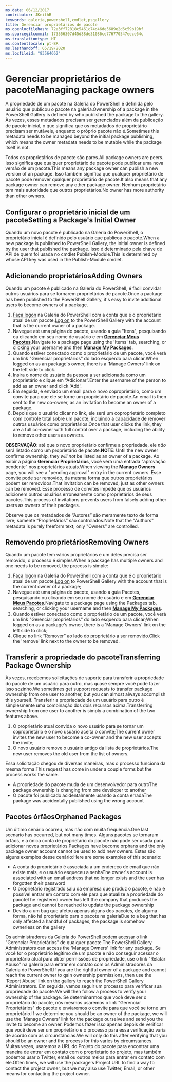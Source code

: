 ```yaml
---
ms.date: 06/12/2017
contributor: JKeithB
keywords: galeria,powershell,cmdlet,psgallery
title: Gerenciar proprietários de pacote
ms.openlocfilehash: 72a3ff72818c5461c74d46de5689e2d6c59b19bf
ms.sourcegitcommit: 173556307d45d88de31086ce776770547eece64c
ms.translationtype: HT
ms.contentlocale: pt-BR
ms.lasthandoff: 05/19/2020
ms.locfileid: "83564662"
---
```

# <a name="managing-package-owners"></a><span data-ttu-id="51585-103">Gerenciar proprietários de pacote</span><span class="sxs-lookup"><span data-stu-id="51585-103">Managing package owners</span></span>

<span data-ttu-id="51585-104">A propriedade de um pacote na Galeria do PowerShell é definida pelo usuário que publicou o pacote na galeria.</span><span class="sxs-lookup"><span data-stu-id="51585-104">Ownership of a package in the PowerShell Gallery is defined by who published the package to the gallery.</span></span>
<span data-ttu-id="51585-105">Às vezes, esses metadados precisam ser gerenciados além da publicação de pacote inicial, o que significa que os metadados de proprietário precisam ser mutáveis, enquanto o próprio pacote não é.</span><span class="sxs-lookup"><span data-stu-id="51585-105">Sometimes this metadata needs to be managed beyond the initial package publishing, which means the owner metadata needs to be mutable while the package itself is not.</span></span>

<span data-ttu-id="51585-106">Todos os proprietários de pacote são pares.</span><span class="sxs-lookup"><span data-stu-id="51585-106">All package owners are peers.</span></span>
<span data-ttu-id="51585-107">Isso significa que qualquer proprietário de pacote pode publicar uma nova versão de um pacote.</span><span class="sxs-lookup"><span data-stu-id="51585-107">This means any package owner can publish a new version of an package.</span></span> <span data-ttu-id="51585-108">Isso também significa que qualquer proprietário de pacote pode remover qualquer proprietário de pacote.</span><span class="sxs-lookup"><span data-stu-id="51585-108">It also means that any package owner can remove any other package owner.</span></span>
<span data-ttu-id="51585-109">Nenhum proprietário tem mais autoridade que outros proprietários.</span><span class="sxs-lookup"><span data-stu-id="51585-109">No owner has more authority than other owners.</span></span>

## <a name="setting-a-packages-initial-owner"></a><span data-ttu-id="51585-110">Configurar o proprietário inicial de um pacote</span><span class="sxs-lookup"><span data-stu-id="51585-110">Setting a Package's Initial Owner</span></span>

<span data-ttu-id="51585-111">Quando um novo pacote é publicado na Galeria do PowerShell, o proprietário inicial é definido pelo usuário que publicou o pacote.</span><span class="sxs-lookup"><span data-stu-id="51585-111">When a new package is published to PowerShell Gallery, the initial owner is defined by the user that published the package.</span></span> <span data-ttu-id="51585-112">Isso é determinado pela chave de API de quem foi usada no cmdlet Publish-Module.</span><span class="sxs-lookup"><span data-stu-id="51585-112">This is determined by whose API key was used in the Publish-Module cmdlet.</span></span>

## <a name="adding-owners"></a><span data-ttu-id="51585-113">Adicionando proprietários</span><span class="sxs-lookup"><span data-stu-id="51585-113">Adding Owners</span></span>

<span data-ttu-id="51585-114">Quando um pacote é publicado na Galeria do PowerShell, é fácil convidar outros usuários para se tornarem proprietários de pacote.</span><span class="sxs-lookup"><span data-stu-id="51585-114">Once a package has been published to the PowerShell Gallery, it's easy to invite additional users to become owners of a package.</span></span>

1. <span data-ttu-id="51585-115">[Faça logon](https://powershellgallery.com/users/account/LogOn) na Galeria do PowerShell com a conta que é o proprietário atual de um pacote.</span><span class="sxs-lookup"><span data-stu-id="51585-115">[Log on](https://powershellgallery.com/users/account/LogOn) to the PowerShell Gallery with the account that is the current owner of a package.</span></span>
2. <span data-ttu-id="51585-116">Navegue até uma página do pacote, usando a guia "Itens", pesquisando ou clicando em seu nome de usuário e em [**Gerenciar Meus Pacotes**](https://www.powershellgallery.com/account/Packages).</span><span class="sxs-lookup"><span data-stu-id="51585-116">Navigate to a package page using the 'Items' tab, searching, or clicking your username and then [**Manage My Packages**](https://www.powershellgallery.com/account/Packages).</span></span>
3. <span data-ttu-id="51585-117">Quando estiver conectado como o proprietário de um pacote, você verá um link "Gerenciar proprietários" do lado esquerdo para clicar.</span><span class="sxs-lookup"><span data-stu-id="51585-117">When logged on as an package's owner, there is a 'Manage Owners' link on the left side to click.</span></span>
4. <span data-ttu-id="51585-118">Insira o nome de usuário da pessoa a ser adicionada como um proprietário e clique em “Adicionar”.</span><span class="sxs-lookup"><span data-stu-id="51585-118">Enter the username of the person to add as an owner and click 'Add'.</span></span>
5. <span data-ttu-id="51585-119">Em seguida, é enviado um email para o novo coproprietário, como um convite para que ele se torne um proprietário de pacote.</span><span class="sxs-lookup"><span data-stu-id="51585-119">An email is then sent to the new co-owner, as an invitation to become an owner of a package.</span></span>
6. <span data-ttu-id="51585-120">Depois que o usuário clicar no link, ele será um coproprietário completo com controle total sobre um pacote, incluindo a capacidade de remover outros usuários como proprietários.</span><span class="sxs-lookup"><span data-stu-id="51585-120">Once that user clicks the link, they are a full co-owner with full control over a package, including the ability to remove other users as owners.</span></span>

<span data-ttu-id="51585-121">**OBSERVAÇÃO**: até que o novo proprietário confirme a propriedade, ele *não* será listado como um proprietário de pacote.</span><span class="sxs-lookup"><span data-stu-id="51585-121">**NOTE**: Until the new owner confirms ownership, they *will not* be listed as an owner of a package.</span></span>
<span data-ttu-id="51585-122">Ao exibir a página **Gerenciar Proprietários**, você verá uma entrada “aprovação pendente” nos proprietários atuais.</span><span class="sxs-lookup"><span data-stu-id="51585-122">When viewing the **Manage Owners** page, you will see a "pending approval" entry in the current owners.</span></span>
<span data-ttu-id="51585-123">Esse convite pode ser removido, da mesma forma que outros proprietários podem ser removidos.</span><span class="sxs-lookup"><span data-stu-id="51585-123">That invitation can be removed; just as other owners can be removed.</span></span>
<span data-ttu-id="51585-124">Esse processo de convites impede que os usuários adicionem outros usuários erroneamente como proprietários de seus pacotes.</span><span class="sxs-lookup"><span data-stu-id="51585-124">This process of invitations prevents users from falsely adding other users as owners of their packages.</span></span>

<span data-ttu-id="51585-125">Observe que os metadados de “Autores” são meramente texto de forma livre; somente “Proprietários” são controlados.</span><span class="sxs-lookup"><span data-stu-id="51585-125">Note that the "Authors" metadata is purely freeform text; only "Owners" are controlled.</span></span>

## <a name="removing-owners"></a><span data-ttu-id="51585-126">Removendo proprietários</span><span class="sxs-lookup"><span data-stu-id="51585-126">Removing Owners</span></span>

<span data-ttu-id="51585-127">Quando um pacote tem vários proprietários e um deles precisa ser removido, o processo é simples:</span><span class="sxs-lookup"><span data-stu-id="51585-127">When a package has multiple owners and one needs to be removed, the process is simple:</span></span>

1. <span data-ttu-id="51585-128">[Faça logon](https://powershellgallery.com/users/account/LogOn) na Galeria do PowerShell com a conta que é o proprietário atual de um pacote;</span><span class="sxs-lookup"><span data-stu-id="51585-128">[Log on](https://powershellgallery.com/users/account/LogOn) to PowerShell Gallery with the account that is the current owner of a package;</span></span>
2. <span data-ttu-id="51585-129">Navegue até uma página do pacote, usando a guia Pacotes, pesquisando ou clicando em seu nome de usuário e em [**Gerenciar Meus Pacotes**](https://www.powershellgallery.com/account/Packages).</span><span class="sxs-lookup"><span data-stu-id="51585-129">Navigate to a package page using the Packages tab, searching, or clicking your username and then [**Manage My Packages**](https://www.powershellgallery.com/account/Packages).</span></span>
3. <span data-ttu-id="51585-130">Quando estiver conectado como o proprietário de um pacote, você verá um link "Gerenciar proprietários" do lado esquerdo para clicar;</span><span class="sxs-lookup"><span data-stu-id="51585-130">When logged on as a package's owner, there is a 'Manage Owners' link on the left side to click;</span></span>
4. <span data-ttu-id="51585-131">Clique no link “Remover” ao lado do proprietário a ser removido.</span><span class="sxs-lookup"><span data-stu-id="51585-131">Click the 'remove' link next to the owner to be removed.</span></span>

## <a name="transferring-package-ownership"></a><span data-ttu-id="51585-132">Transferir a propriedade do pacote</span><span class="sxs-lookup"><span data-stu-id="51585-132">Transferring Package Ownership</span></span>

<span data-ttu-id="51585-133">Às vezes, recebemos solicitações de suporte para transferir a propriedade do pacote de um usuário para outro, mas quase sempre você pode fazer isso sozinho.</span><span class="sxs-lookup"><span data-stu-id="51585-133">We sometimes get support requests to transfer package ownership from one user to another, but you can almost always accomplish this yourself.</span></span>
<span data-ttu-id="51585-134">Transferir a propriedade de um usuário para outro é simplesmente uma combinação dos dois recursos acima.</span><span class="sxs-lookup"><span data-stu-id="51585-134">Transferring ownership from one user to another is simply a combination of the two features above.</span></span>

1. <span data-ttu-id="51585-135">O proprietário atual convida o novo usuário para se tornar um coproprietário e o novo usuário aceita o convite;</span><span class="sxs-lookup"><span data-stu-id="51585-135">The current owner invites the new user to become a co-owner and the new user accepts the invite;</span></span>
2. <span data-ttu-id="51585-136">O novo usuário remove o usuário antigo da lista de proprietários.</span><span class="sxs-lookup"><span data-stu-id="51585-136">The new user removes the old user from the list of owners.</span></span>

<span data-ttu-id="51585-137">Essa solicitação chegou de diversas maneiras, mas o processo funciona da mesma forma.</span><span class="sxs-lookup"><span data-stu-id="51585-137">This request has come in under a couple forms but the process works the same.</span></span>

- <span data-ttu-id="51585-138">A propriedade do pacote muda de um desenvolvedor para outro</span><span class="sxs-lookup"><span data-stu-id="51585-138">The package ownership is changing from one developer to another</span></span>
- <span data-ttu-id="51585-139">O pacote foi publicado acidentalmente usando a conta errada</span><span class="sxs-lookup"><span data-stu-id="51585-139">The package was accidentally published using the wrong account</span></span>

## <a name="orphaned-packages"></a><span data-ttu-id="51585-140">Pacotes órfãos</span><span class="sxs-lookup"><span data-stu-id="51585-140">Orphaned Packages</span></span>

<span data-ttu-id="51585-141">Um último cenário ocorreu, mas não com muita frequência.</span><span class="sxs-lookup"><span data-stu-id="51585-141">One last scenario has occurred, but not many times.</span></span>
<span data-ttu-id="51585-142">Alguns pacotes se tornaram órfãos, e a única conta de proprietário do pacote não pode ser usada para adicionar novos proprietários.</span><span class="sxs-lookup"><span data-stu-id="51585-142">Packages have become orphans and the only package owner account cannot be used to add new owners.</span></span>
<span data-ttu-id="51585-143">Estes são alguns exemplos desse cenário:</span><span class="sxs-lookup"><span data-stu-id="51585-143">Here are some examples of this scenario:</span></span>

- <span data-ttu-id="51585-144">A conta do proprietário é associada a um endereço de email que não existe mais, e o usuário esqueceu a senha</span><span class="sxs-lookup"><span data-stu-id="51585-144">The owner's account is associated with an email address that no longer exists and the user has forgotten their password</span></span>
- <span data-ttu-id="51585-145">O proprietário registrado saiu da empresa que produz o pacote, e não é possível entrar em contato com ele para que atualize a propriedade do pacote</span><span class="sxs-lookup"><span data-stu-id="51585-145">The registered owner has left the company that produces the package and cannot be reached to update the package ownership</span></span>
- <span data-ttu-id="51585-146">Devido a um bug que afetou apenas alguns dos pacotes, de alguma forma, não há proprietário para o pacote na galeria</span><span class="sxs-lookup"><span data-stu-id="51585-146">Due to a bug that has only affected a handful of packages, the package is somehow ownerless on the gallery</span></span>

<span data-ttu-id="51585-147">Os administradores da Galeria do PowerShell podem acessar o link "Gerenciar Proprietários" de qualquer pacote.</span><span class="sxs-lookup"><span data-stu-id="51585-147">The PowerShell Gallery Administrators can access the 'Manage Owners' link for any package.</span></span>
<span data-ttu-id="51585-148">Se você for o proprietário legítimo de um pacote e não conseguir acessar o proprietário atual para obter permissões de propriedade, use o link "Relatar Abuso" na galeria para entrar em contato com os Administradores da Galeria do PowerShell.</span><span class="sxs-lookup"><span data-stu-id="51585-148">If you are the rightful owner of a package and cannot reach the current owner to gain ownership permissions, then use the 'Report Abuse' link on the gallery to reach the PowerShell Gallery Administrators.</span></span>
<span data-ttu-id="51585-149">Em seguida, vamos seguir um processo para verificar sua propriedade do pacote.</span><span class="sxs-lookup"><span data-stu-id="51585-149">We will then follow a process to verify your ownership of the package.</span></span>
<span data-ttu-id="51585-150">Se determinarmos que você deve ser o proprietário do pacote, nós mesmos usaremos o link "Gerenciar Proprietários" do pacote e enviaremos o convite para que você se torne um proprietário.</span><span class="sxs-lookup"><span data-stu-id="51585-150">If we determine you should be an owner of the package, we will use the 'Manage Owners' link for the package ourselves and send you the invite to become an owner.</span></span>
<span data-ttu-id="51585-151">Podemos fazer isso apenas depois de verificar que você deve ser um proprietário e o processo para essa verificação varia de acordo com as circunstâncias.</span><span class="sxs-lookup"><span data-stu-id="51585-151">We will only do this after verifying that you should be an owner and the process for this varies by circumstances.</span></span>
<span data-ttu-id="51585-152">Muitas vezes, usaremos a URL do Projeto do pacote para encontrar uma maneira de entrar em contato com o proprietário do projeto, mas também podemos usar o Twitter, email ou outros meios para entrar em contato com ele.</span><span class="sxs-lookup"><span data-stu-id="51585-152">Often times, we will use the package's Project URL to find a way to contact the project owner, but we may also use Twitter, Email, or other means for contacting the project owner.</span></span>
